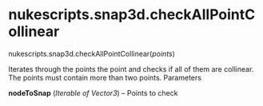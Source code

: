 # nukescripts.snap3d.checkAllPointCollinear
nukescripts.snap3d.checkAllPointCollinear(_points_)

Iterates through the points the point and checks if all of them are collinear. The points must contain more than two points.
Parameters

**nodeToSnap** (_Iterable of Vector3_) – Points to check